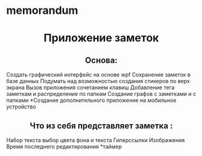 # memorandum
<h1 align="center">Приложение заметок</h1>
<h2 align="center">Основа:</h2>
Создать графический интерфейс на основе wpf</b>
Сохранение заметок в базе данных</b>
Подумать над возможностью создания стикеров по верх экрана</b>
Вызов приложения сочетанием клавиш</b>
Добавление тега заметкам и распределение по папкам</b>
Создание графов с заметками и с папками</b>
*Создание дополнительного приложение на мобильное устройство</b>
<h2 align="center">Что из себя представляет заметка :</h2>
Набор текста </b>
выбор цвета фона и текста</b>
Гиперссылки</b>
Изображения</b>
Время последнего редактирования</b>
*таймер</b>

